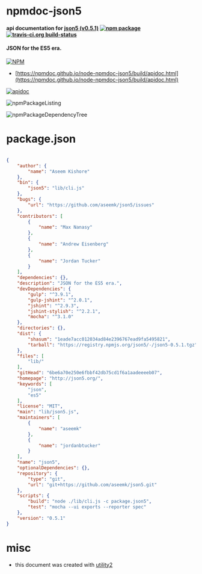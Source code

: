 # npmdoc-json5

#### api documentation for  [json5 (v0.5.1)](http://json5.org/)  [![npm package](https://img.shields.io/npm/v/npmdoc-json5.svg?style=flat-square)](https://www.npmjs.org/package/npmdoc-json5) [![travis-ci.org build-status](https://api.travis-ci.org/npmdoc/node-npmdoc-json5.svg)](https://travis-ci.org/npmdoc/node-npmdoc-json5)

#### JSON for the ES5 era.

[![NPM](https://nodei.co/npm/json5.png?downloads=true&downloadRank=true&stars=true)](https://www.npmjs.com/package/json5)

- [https://npmdoc.github.io/node-npmdoc-json5/build/apidoc.html](https://npmdoc.github.io/node-npmdoc-json5/build/apidoc.html)

[![apidoc](https://npmdoc.github.io/node-npmdoc-json5/build/screenCapture.buildCi.browser.%252Ftmp%252Fbuild%252Fapidoc.html.png)](https://npmdoc.github.io/node-npmdoc-json5/build/apidoc.html)

![npmPackageListing](https://npmdoc.github.io/node-npmdoc-json5/build/screenCapture.npmPackageListing.svg)

![npmPackageDependencyTree](https://npmdoc.github.io/node-npmdoc-json5/build/screenCapture.npmPackageDependencyTree.svg)



# package.json

```json

{
    "author": {
        "name": "Aseem Kishore"
    },
    "bin": {
        "json5": "lib/cli.js"
    },
    "bugs": {
        "url": "https://github.com/aseemk/json5/issues"
    },
    "contributors": [
        {
            "name": "Max Nanasy"
        },
        {
            "name": "Andrew Eisenberg"
        },
        {
            "name": "Jordan Tucker"
        }
    ],
    "dependencies": {},
    "description": "JSON for the ES5 era.",
    "devDependencies": {
        "gulp": "^3.9.1",
        "gulp-jshint": "^2.0.1",
        "jshint": "^2.9.3",
        "jshint-stylish": "^2.2.1",
        "mocha": "^3.1.0"
    },
    "directories": {},
    "dist": {
        "shasum": "1eade7acc012034ad84e2396767ead9fa5495821",
        "tarball": "https://registry.npmjs.org/json5/-/json5-0.5.1.tgz"
    },
    "files": [
        "lib/"
    ],
    "gitHead": "6be6a70e250e6fbbf42db75cd1f6a1aadeeeeb07",
    "homepage": "http://json5.org/",
    "keywords": [
        "json",
        "es5"
    ],
    "license": "MIT",
    "main": "lib/json5.js",
    "maintainers": [
        {
            "name": "aseemk"
        },
        {
            "name": "jordanbtucker"
        }
    ],
    "name": "json5",
    "optionalDependencies": {},
    "repository": {
        "type": "git",
        "url": "git+https://github.com/aseemk/json5.git"
    },
    "scripts": {
        "build": "node ./lib/cli.js -c package.json5",
        "test": "mocha --ui exports --reporter spec"
    },
    "version": "0.5.1"
}
```



# misc
- this document was created with [utility2](https://github.com/kaizhu256/node-utility2)
